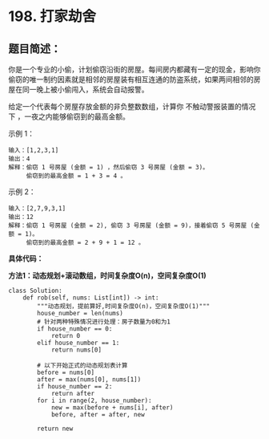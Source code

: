 # 198. 打家劫舍
## 题目简述：

你是一个专业的小偷，计划偷窃沿街的房屋。每间房内都藏有一定的现金，影响你偷窃的唯一制约因素就是相邻的房屋装有相互连通的防盗系统，如果两间相邻的房屋在同一晚上被小偷闯入，系统会自动报警。

给定一个代表每个房屋存放金额的非负整数数组，计算你 不触动警报装置的情况下 ，一夜之内能够偷窃到的最高金额。

示例 1：

	输入：[1,2,3,1]
	输出：4
	解释：偷窃 1 号房屋 (金额 = 1) ，然后偷窃 3 号房屋 (金额 = 3)。
	     偷窃到的最高金额 = 1 + 3 = 4 。

示例 2：

	输入：[2,7,9,3,1]
	输出：12
	解释：偷窃 1 号房屋 (金额 = 2), 偷窃 3 号房屋 (金额 = 9)，接着偷窃 5 号房屋 (金额 = 1)。
	     偷窃到的最高金额 = 2 + 9 + 1 = 12 。

**具体代码：**

**方法1：动态规划+滚动数组，时间复杂度O(n)，空间复杂度O(1)**
	
	class Solution:
	    def rob(self, nums: List[int]) -> int:
	        """动态规划，提前算好,时间复杂度O(n)，空间复杂度O(1)"""
	        house_number = len(nums)
	        # 针对两种特殊情况进行处理：房子数量为0和为1
	        if house_number == 0:
	            return 0
	        elif house_number == 1:
	            return nums[0]
	        
	        # 以下开始正式的动态规划表计算
	        before = nums[0]
	        after = max(nums[0], nums[1])
	        if house_number == 2:
	            return after
	        for i in range(2, house_number):
	            new = max(before + nums[i], after)
	            before, after = after, new
	        
	        return new
                  

